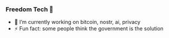 ### Freedom Tech 👋

- 🔭 I’m currently working on bitcoin, nostr, ai, privacy
- ⚡ Fun fact: some people think the government is the solution

